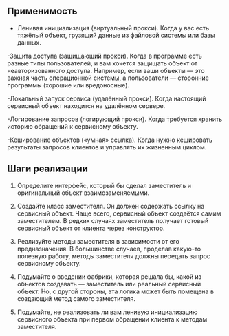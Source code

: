## Применимость
- Ленивая инициализация (виртуальный прокси). 
Когда у вас есть тяжёлый объект, грузящий данные из файловой системы или базы данных.
  
-Защита доступа (защищающий прокси). Когда в программе есть разные типы пользователей, 
и вам хочется защищать объект от неавторизованного доступа. Например, если ваши объекты — 
это важная часть операционной системы, а пользователи — сторонние программы (хорошие или вредоносные).

-Локальный запуск сервиса (удалённый прокси). Когда настоящий сервисный объект находится на удалённом сервере.

-Логирование запросов (логирующий прокси). Когда требуется хранить историю обращений к сервисному объекту.

-Кеширование объектов («умная» ссылка). Когда нужно кешировать результаты запросов клиентов и управлять их жизненным циклом.

## Шаги реализации
1. Определите интерфейс, который бы сделал заместитель и оригинальный объект взаимозаменяемыми.

2. Создайте класс заместителя. Он должен содержать ссылку на сервисный объект. 
   Чаще всего, сервисный объект создаётся самим заместителем. 
   В редких случаях заместитель получает готовый сервисный объект от клиента через конструктор.

3. Реализуйте методы заместителя в зависимости от его предназначения. 
   В большинстве случаев, проделав какую-то полезную работу, методы заместителя должны передать запрос сервисному объекту.

4. Подумайте о введении фабрики, которая решала бы, какой из объектов создавать — 
   заместитель или реальный сервисный объект. Но, с другой стороны, эта логика 
   может быть помещена в создающий метод самого заместителя.

5. Подумайте, не реализовать ли вам ленивую инициализацию сервисного объекта 
   при первом обращении клиента к методам заместителя.